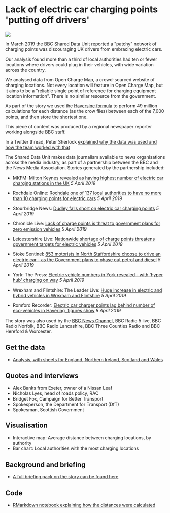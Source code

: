 # Lack of electric car charging points 'putting off drivers'

![](https://ichef.bbci.co.uk/news/660/cpsprodpb/63C5/production/_106314552_charging1.jpg)

In March 2019 the BBC Shared Data Unit [reported](https://www.bbc.co.uk/news/uk-47696839) a "patchy" network of charging points was discouraging UK drivers from embracing electric cars.

Our analysis found more than a third of local authorities had ten or fewer locations where drivers could plug in their vehicles, with wide variation across the country.

We analysed data from Open Charge Map, a crowd-sourced website of charging locations. Not every location will feature in Open Charge Map, but it aims to be a "reliable single point of reference for charging equipment location information". There is no similar resource from the government.

As part of the story we used the [Haversine formula](https://en.wikipedia.org/wiki/Haversine_formula) to perform 49 million calculations for each distance (as the crow flies) between each of the 7,000 points, and then store the shortest one. 

This piece of content was produced by a regional newspaper reporter working alongside BBC staff.

In a Twitter thread, Peter Sherlock [explained why the data was used and how the team worked with that](https://twitter.com/petesherlock79/status/1114089816671563777)

The Shared Data Unit makes data journalism available to news organisations across the media industry, as part of a partnership between the BBC and the News Media Association. Stories generated by the partnership included:

* MKFM: [Milton Keynes revealed as having highest number of electric car charging stations in the UK](https://www.mkfm.com/news/local-news/milton-keynes-revealed-as-having-highest-number-of-electric-car-charging-stations-in-the-uk/) *5 April 2019*
* Rochdale Online: [Rochdale one of 137 local authorities to have no more than 10 charging points for electric cars](https://www.rochdaleonline.co.uk/news-features/2/news-headlines/127100/rochdale-one-of-137-local-authorities-to-have-no-more-than-10-charging-points-for-electric-cars) *5 April 2019*
* Stourbridge News: [Dudley falls short on electric car charging points](https://www.stourbridgenews.co.uk/news/17554684.dudley-falls-short-on-electric-car-charging-points/) *5 April 2019*
* Chronicle Live: [Lack of charge points is threat to government plans for zero emission vehicles](https://www.chroniclelive.co.uk/news/uk-news/lack-charge-points-threat-government-16079112) *5 April 2019*
* Leicestershire Live: [Nationwide shortage of charge points threatens government targets for electric vehicles](https://www.leicestermercury.co.uk/news/uk-world-news/nationwide-shortage-charge-points-threatens-2722521) *5 April 2019*
* Stoke Sentinel: [853 motorists in North Staffordshire choose to drive an electric car - as the Government plans to phase out petrol and diesel](https://www.stokesentinel.co.uk/news/stoke-on-trent-news/853-motorists-north-staffordshire-choose-2722731) *5 April 2019*
* York: The Press: [Electric vehicle numbers in York revealed - with 'hyper hub' charging on way](https://www.yorkpress.co.uk/news/17552160.electric-vehicle-numbers-in-york-revealed-with-hyper-hub-charging-on-way/) *5 April 2019*
* Wrexham and Flintshire: The Leader Live: [Huge increase in electric and hybrid vehicles in Wrexham and Flintshire](https://www.leaderlive.co.uk/news/17552894.huge-increase-in-electric-and-hybrid-vehicles-in-wrexham-and-flintshire/) *5 April 2019*

* Romford Recorder: [Electric car charger points lag behind number of eco-vehicles in Havering, figures show](https://www.romfordrecorder.co.uk/news/politics/havering-electric-cars-charger-points-1-5980917) *8 April 2019*

The story was also used by the [BBC News Channel](https://www.youtube.com/watch?v=jNZPAQP4y2s&feature=youtu.be), BBC Radio 5 live, BBC Radio Norfolk, BBC Radio Lancashire, BBC Three Counties Radio and BBC Hereford & Worcester.
 

## Get the data 

* [Analysis, with sheets for England, Northern Ireland, Scotland and Wales](https://docs.google.com/spreadsheets/d/1bT0F0sj1t4_7uFrtr071tqW_yilRcl0iLshlKxmNU0Y/edit#gid=1583759189)

## Quotes and interviews

* Alex Banks from Exeter, owner of a Nissan Leaf
* Nicholas Lyes, head of roads policy, RAC 
* Bridget Fox, Campaign for Better Transport
* Spokesperson, the Department for Transport (DfT)
* Spokesman, Scottish Government

## Visualisation

* Interactive map: Average distance between charging locations, by authority
* Bar chart: Local authorities with the most charging locations

## Background and briefing

* [A full briefing pack on the story can be found here](https://docs.google.com/document/d/1vs9WsXXeoCndHQL7a1NLrOB7-qCgGLSIQbS8goYMAoA/edit)

## Code

* [RMarkdown notebook explaining how the distances were calculated](https://github.com/BBC-Data-Unit/electric-car-charging-points/blob/master/calculatingnearestpoints.Rmd)




